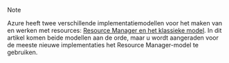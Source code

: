 > [!NOTE]
> Azure heeft twee verschillende implementatiemodellen voor het maken van en werken met resources: [Resource Manager en het klassieke model](../articles/resource-manager-deployment-model.md). In dit artikel komen beide modellen aan de orde, maar u wordt aangeraden voor de meeste nieuwe implementaties het Resource Manager-model te gebruiken.
> 
> 

<!--HONumber=sep16_HO1-->


